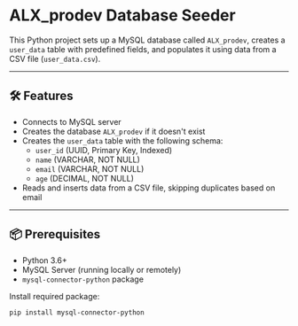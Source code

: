 # ALX_prodev Database Seeder

This Python project sets up a MySQL database called `ALX_prodev`, creates a `user_data` table with predefined fields, and populates it using data from a CSV file (`user_data.csv`).

---

## 🛠 Features

- Connects to MySQL server
- Creates the database `ALX_prodev` if it doesn't exist
- Creates the `user_data` table with the following schema:
  - `user_id` (UUID, Primary Key, Indexed)
  - `name` (VARCHAR, NOT NULL)
  - `email` (VARCHAR, NOT NULL)
  - `age` (DECIMAL, NOT NULL)
- Reads and inserts data from a CSV file, skipping duplicates based on email

---

## 📦 Prerequisites

- Python 3.6+
- MySQL Server (running locally or remotely)
- `mysql-connector-python` package

Install required package:

```bash
pip install mysql-connector-python
